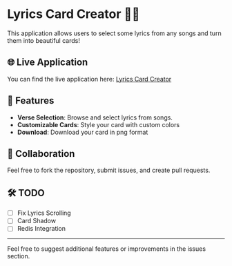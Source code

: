 # Lyrics Card Creator 🎵✨

This application allows users to select some lyrics from any songs and turn them into beautiful cards!

## 🌐 Live Application

You can find the live application here: [Lyrics Card Creator](https://card.lorenzopani.net/)

## 🚀 Features

-   **Verse Selection**: Browse and select lyrics from songs.
-   **Customizable Cards**: Style your card with custom colors
-   **Download**: Download your card in png format

## 🤝 Collaboration

Feel free to fork the repository, submit issues, and create pull requests.

## 🛠️ TODO

-   [ ] Fix Lyrics Scrolling
-   [ ] Card Shadow
-   [ ] Redis Integration

---

Feel free to suggest additional features or improvements in the issues section.
